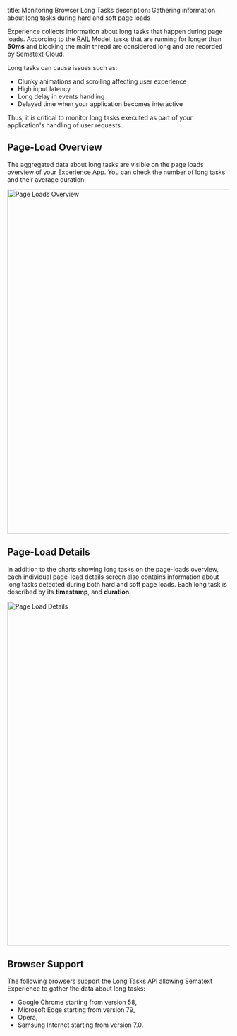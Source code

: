 title: Monitoring Browser Long Tasks
description: Gathering information about long tasks during hard and soft page loads

Experience collects information about long tasks that happen during page loads. According to the [RAIL](https://developers.google.com/web/fundamentals/performance/rail) Model, tasks that are running for longer than **50ms** and blocking the main thread are considered long and are recorded by Sematext Cloud. 

Long tasks can cause issues such as:

* Clunky animations and scrolling affecting user experience
* High input latency
* Long delay in events handling
* Delayed time when your application becomes interactive

Thus, it is critical to monitor long tasks executed as part of your application's handling of user requests.

## Page-Load Overview
The aggregated data about long tasks are visible on the page loads overview of your Experience App. You can check the number of long tasks and their average duration:

<img
  class="content-modal-image"
  alt="Page Loads Overview"
  src="../../images/experience/longtasks/overview.png"
  title="Page Loads Overview"
  width=778
/>


## Page-Load Details
In addition to the charts showing long tasks on the page-loads overview, each individual page-load details screen also contains information about long tasks detected during both hard and soft page loads. Each long task is described by its **timestamp**, and **duration**.

<img
  class="content-modal-image"
  alt="Page Load Details"
  src="../../images/experience/longtasks/details.png"
  title="Page Load Details"
  width=778
/>

## Browser Support
The following browsers support the Long Tasks API allowing Sematext Experience to gather the data about long tasks:

* Google Chrome starting from version 58,
* Microsoft Edge starting from version 79,
* Opera,
* Samsung Internet starting from version 7.0.
